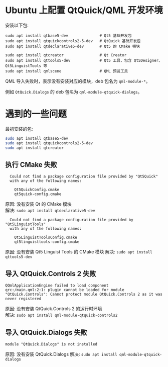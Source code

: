 # Ubuntu 上配置 QtQuick/QML 开发环境

安装以下包:  
```
sudo apt install qtbase5-dev              # Qt5 基础开发包
sudo apt install qtquickcontrols2-5-dev   # QtQuick 基础开发包
sudo apt install qtdeclarative5-dev       # Qt5 的 CMake 模块

sudo apt install qtcreator                # Qt Creator
sudo apt install qttools5-dev             # Qt5 工具，包含 Qt5Designer、Qt5LinguistTools 等
sudo apt install qmlscene                 # QML 预览工具
```

QML 导入失败时，表示没有安装对应的模块，deb 包名为 `qml-module-*`。

例如 `QtQuick.Dialogs` 的 deb 包名为 `qml-module-qtquick-dialogs`。

# 遇到的一些问题

最初安装的包:  
```bash
sudo apt install qtbase5-dev
sudo apt install qtquickcontrols2-5-dev
sudo apt install qtcreator
```

## 执行 CMake 失败

```
  Could not find a package configuration file provided by "Qt5Quick" 
  with any of the following names:

    Qt5QuickConfig.cmake
    qt5quick-config.cmake
```

原因: 没有安装 Qt 的 CMake 模块  
解决: `sudo apt install qtdeclarative5-dev`  

```
  Could not find a package configuration file provided by "Qt5LinguistTools"
  with any of the following names:

    Qt5LinguistToolsConfig.cmake
    qt5linguisttools-config.cmake
```
原因: 没有安装 Qt5 Linguist Tools 的 CMake 模块
解决: `sudo apt install qttools5-dev`  

## 导入 QtQuick.Controls 2 失败

```
QQmlApplicationEngine failed to load component
qrc:/main.qml:2:1: plugin cannot be loaded for module "QtQuick.Controls": Cannot protect module QtQuick.Controls 2 as it was never registered
```

原因: 没有安装 QtQuick.Controls 2 的运行时环境  
解决: `sudo apt install qml-module-qtquick-controls2`  


## 导入 QtQuick.Dialogs 失败

```
module "QtQuick.Dialogs" is not installed
```

原因: 没有安装 QtQuick.Dialogs
解决: `sudo apt install qml-module-qtquick-dialogs`  